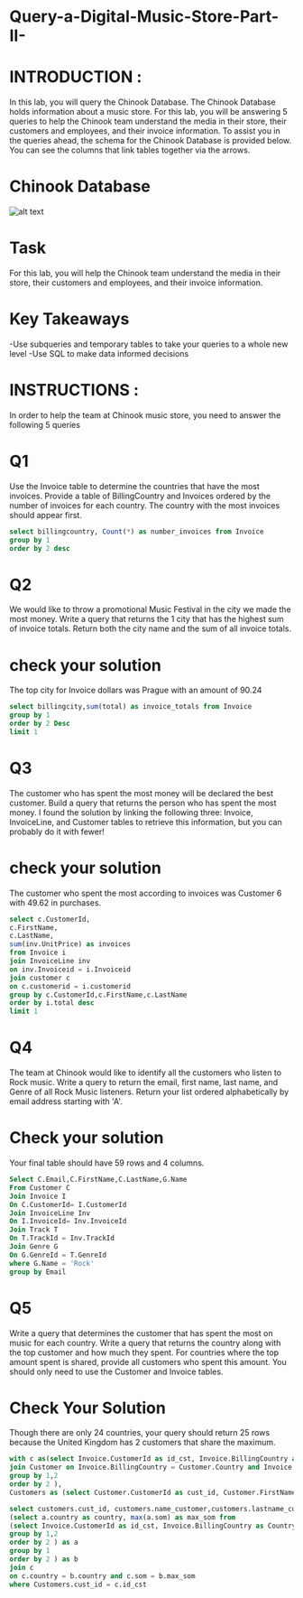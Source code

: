 # Query-a-Digital-Music-Store-Part-II-
# INTRODUCTION :
In this lab, you will query the Chinook Database. The Chinook Database holds information about a music store. For this lab, you will be answering 5 queries to help the Chinook team understand the media in their store, their customers and employees, and their invoice information. To assist you in the queries ahead, the schema for the Chinook Database is provided below. You can see the columns that link tables together via the arrows.
# Chinook Database
![alt text](https://github.com/mamineofficial/Query-a-Digital-Music-Store-Part-II-/blob/master/chinook%20DATABASE.png)

# Task
For this lab, you will help the Chinook team understand the media in their store, their customers and employees, and their invoice information.

# Key Takeaways
-Use subqueries and temporary tables to take your queries to a whole new level
-Use SQL to make data informed decisions
# INSTRUCTIONS :

In order to help the team at Chinook music store, you need to answer the following 5 queries

# Q1 
Use the Invoice table to determine the countries that have the most invoices. Provide a table of BillingCountry and Invoices ordered by the number of invoices for each country. The country with the most invoices should appear first.
```sql
select billingcountry, Count(*) as number_invoices from Invoice
group by 1
order by 2 desc
```

# Q2 
We would like to throw a promotional Music Festival in the city we made the most money. Write a query that returns the 1 city that has the highest sum of invoice totals. Return both the city name and the sum of all invoice totals.
# check your solution
The top city for Invoice dollars was Prague with an amount of 90.24
```sql
select billingcity,sum(total) as invoice_totals from Invoice
group by 1
order by 2 Desc
limit 1
```

# Q3
The customer who has spent the most money will be declared the best customer. Build a query that returns the person who has spent the most money. I found the solution by linking the following three: Invoice, InvoiceLine, and Customer tables to retrieve this information, but you can probably do it with fewer!
# check your solution
The customer who spent the most according to invoices was Customer 6 with 49.62 in purchases.
```sql
select c.CustomerId,
c.FirstName,
c.LastName,
sum(inv.UnitPrice) as invoices
from Invoice i
join InvoiceLine inv
on inv.Invoiceid = i.Invoiceid
join customer c
on c.customerid = i.customerid
group by c.CustomerId,c.FirstName,c.LastName
order by i.total desc
limit 1
```
# Q4 
The team at Chinook would like to identify all the customers who listen to Rock music. Write a query to return the email, first name, last name, and Genre of all Rock Music listeners. Return your list ordered alphabetically by email address starting with 'A'.
# Check your solution
Your final table should have 59 rows and 4 columns.

```sql
Select C.Email,C.FirstName,C.LastName,G.Name
From Customer C
Join Invoice I
On C.CustomerId= I.CustomerId
Join InvoiceLine Inv
On I.InvoiceId= Inv.InvoiceId
Join Track T
On T.TrackId = Inv.TrackId
Join Genre G
On G.GenreId = T.GenreId
where G.Name = 'Rock'
group by Email
```
# Q5 
Write a query that determines the customer that has spent the most on music for each country. Write a query that returns the country along with the top customer and how much they spent. For countries where the top amount spent is shared, provide all customers who spent this amount.
You should only need to use the Customer and Invoice tables.

# Check Your Solution

Though there are only 24 countries, your query should return 25 rows because the United Kingdom has 2 customers that share the maximum.
```sql
with c as(select Invoice.CustomerId as id_cst, Invoice.BillingCountry as Country, sum(Invoice.Total) as som from Invoice
join Customer on Invoice.BillingCountry = Customer.Country and Invoice.CustomerId = Customer.CustomerId
group by 1,2
order by 2 ),
Customers as (select Customer.CustomerId as cust_id, Customer.FirstName as name_customer, Customer.LastName as lastname_customer from Customer)

select customers.cust_id, customers.name_customer,customers.lastname_customer, b.country, b.max_som from Customers,
(select a.country as country, max(a.som) as max_som from
(select Invoice.CustomerId as id_cst, Invoice.BillingCountry as Country, sum(Invoice.Total) as som from Invoice join Customer on Invoice.BillingCountry = Customer.Country and Invoice.CustomerId = Customer.CustomerId
group by 1,2
order by 2 ) as a
group by 1
order by 2 ) as b
join c
on c.country = b.country and c.som = b.max_som
where Customers.cust_id = c.id_cst
```
